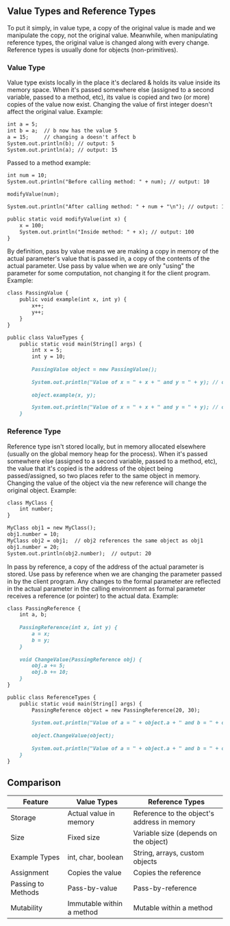 ## Value Types and Reference Types

To put it simply, in value type, a copy of the original value is made and we manipulate the copy, not the original value. Meanwhile, when manipulating reference types, the original value is changed along with every change. Reference types is usually done for objects (non-primitives).

### Value Type

Value type exists locally in the place it's declared & holds its value inside its memory space. When it's passed somewhere else (assigned to a second variable, passed to a method, etc), its value is copied and two (or more) copies of the value now exist. Changing the value of first integer doesn't affect the original value.
Example:

```markdown
int a = 5;
int b = a;  // b now has the value 5
a = 15;     // changing a doesn't affect b
System.out.println(b); // output: 5
System.out.println(a); // output: 15
```

Passed to a method example:

```markdown
int num = 10;
System.out.println("Before calling method: " + num); // output: 10

modifyValue(num);

System.out.println("After calling method: " + num + "\n"); // output: 10

public static void modifyValue(int x) {
    x = 100;
    System.out.println("Inside method: " + x); // output: 100
}
```

By definition, pass by value means we are making a copy in memory of the actual parameter's value that is passed in, a copy of the contents of the actual parameter. Use pass by value when we are only "using" the parameter for some computation, not changing it for the client program.
Example:

```markdown
class PassingValue {
    public void example(int x, int y) {
        x++;
        y++;
    }
}

public class ValueTypes {
    public static void main(String[] args) {
        int x = 5;
        int y = 10;
 
        PassingValue object = new PassingValue();
 
        System.out.println("Value of x = " + x + " and y = " + y); // output: Value of x = 5 and y = 10
 
        object.example(x, y);

        System.out.println("Value of x = " + x + " and y = " + y); // output: Value of x = 5 and y = 10
    }
```

### Reference Type

Reference type isn't stored locally, but in memory allocated elsewhere (usually on the global memory heap for the process). When it's passed somewhere else (assigned to a second variable, passed to a method, etc), the value that it's copied is the address of the object being passed/assigned, so two places refer to the same object in memory. Changing the value of the object via the new
reference will change the original object.
Example:

```markdown
class MyClass {
    int number;
}

MyClass obj1 = new MyClass();
obj1.number = 10;
MyClass obj2 = obj1;  // obj2 references the same object as obj1
obj1.number = 20;
System.out.println(obj2.number);  // output: 20
```

In pass by reference, a copy of the address of the actual parameter is stored. Use pass by reference when we are changing the parameter passed in by the client program. Any changes to the formal parameter are reflected in the actual parameter in the calling environment as formal parameter receives a reference (or pointer) to the actual data.
Example:

```markdown
class PassingReference {
    int a, b;
    
    PassingReference(int x, int y) {
        a = x;
        b = y;
    }
 
    void ChangeValue(PassingReference obj) {
        obj.a += 5;
        obj.b += 10;
    }
}

public class ReferenceTypes {
    public static void main(String[] args) {
        PassingReference object = new PassingReference(20, 30);
 
        System.out.println("Value of a = " + object.a + " and b = " + object.b); //output: Value of a = 20 and b = 30
 
        object.ChangeValue(object);
 
        System.out.println("Value of a = " + object.a + " and b = " + object.b); //otput: Value of a = 25 and b = 40
    }
}
```

## Comparison

| Feature | Value Types | Reference Types |
| --- | --- | --- |
| Storage | Actual value in memory | Reference to the object's address in memory |
| Size | Fixed size | Variable size (depends on the object) |
| Example Types | int, char, boolean | String, arrays, custom objects |
| Assignment | Copies the value | Copies the reference |
| Passing to Methods | Pass-by-value | Pass-by-reference |
| Mutability | Immutable within a method | Mutable within a method |
